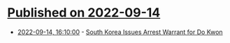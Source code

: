 # [Published on 2022-09-14](index.md)

* [2022-09-14, 16:10:00](https://yro.slashdot.org/story/22/09/14/1610209/south-korea-issues-arrest-warrant-for-do-kwon?utm_source=rss1.0mainlinkanon&utm_medium=feed) - [South Korea Issues Arrest Warrant for Do Kwon](https://yro.slashdot.org/story/22/09/14/1610209/south-korea-issues-arrest-warrant-for-do-kwon?utm_source=rss1.0mainlinkanon&utm_medium=feed)
